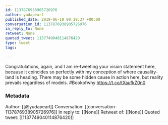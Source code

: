 ```yaml
---
id: 1137876938905726976
author: yudapearl
published_date: 2019-06-10 00:19:37 +00:00
conversation_id: 1137876938905726976
in_reply_to: None
retweet: None
quoted_tweet: 1137749040114876420
type: tweet
tags:

---
```


Congratulations, again, and I am re-tweeting your vision statement here, because it coincides so perfectly with my conception of where causality-land is heading. There may be some hidden cause in action here, but reality prevails regardless of models. #Bookofwhy https://t.co/tXaufkZ0n0

### Metadata

Author: [[@yudapearl]]
Conversation: [[conversation-1137876938905726976]]
In reply to: [[None]]
Retweet of: [[None]]
Quoted tweet: [[1137749040114876420]]
